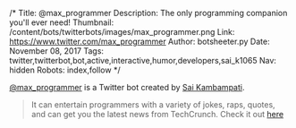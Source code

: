 /*
Title: @max_programmer
Description: The only programming companion you'll ever need!
Thumbnail: /content/bots/twitterbots/images/max_programmer.png
Link: https://www.twitter.com/max_programmer
Author: botsheeter.py
Date: November 08, 2017
Tags: twitter,twitterbot,bot,active,interactive,humor,developers,sai_k1065
Nav: hidden
Robots: index,follow
*/

[@max_programmer](https://www.twitter.com/max_programmer) is a Twitter bot created by [Sai Kambampati](https://twitter.com/www.twitter.com/Sai_K1065). 

> It can entertain programmers with a variety of jokes, raps, quotes, and can get you the latest news from TechCrunch.  Check it out [here](https://www.saikambampati.com/max-the-programmer)

